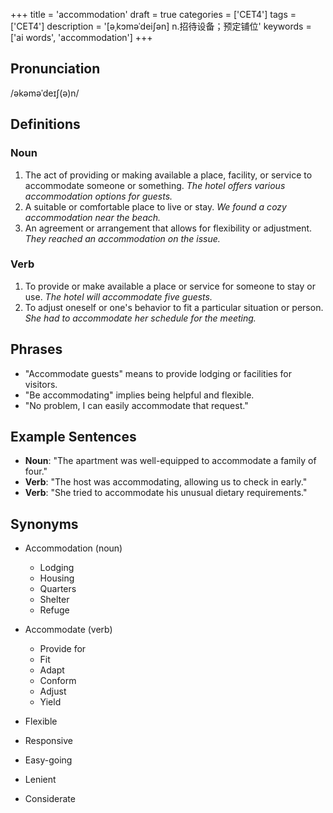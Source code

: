 +++
title = 'accommodation'
draft = true
categories = ['CET4']
tags = ['CET4']
description = '[əˌkɔməˈdei∫ən] n.招待设备；预定铺位'
keywords = ['ai words', 'accommodation']
+++

## Pronunciation
/əkəməˈdeɪʃ(ə)n/

## Definitions
### Noun
1. The act of providing or making available a place, facility, or service to accommodate someone or something. *The hotel offers various accommodation options for guests.*
2. A suitable or comfortable place to live or stay. *We found a cozy accommodation near the beach.*
3. An agreement or arrangement that allows for flexibility or adjustment. *They reached an accommodation on the issue.*

### Verb
1. To provide or make available a place or service for someone to stay or use. *The hotel will accommodate five guests.*
2. To adjust oneself or one's behavior to fit a particular situation or person. *She had to accommodate her schedule for the meeting.*

## Phrases
- "Accommodate guests" means to provide lodging or facilities for visitors.
- "Be accommodating" implies being helpful and flexible.
- "No problem, I can easily accommodate that request."

## Example Sentences
- **Noun**: "The apartment was well-equipped to accommodate a family of four."
- **Verb**: "The host was accommodating, allowing us to check in early."
- **Verb**: "She tried to accommodate his unusual dietary requirements."

## Synonyms
- Accommodation (noun)
  - Lodging
  - Housing
  - Quarters
  - Shelter
  - Refuge

- Accommodate (verb)
  - Provide for
  - Fit
  - Adapt
  - Conform
  - Adjust
  - Yield

- Flexible
- Responsive
- Easy-going
- Lenient
- Considerate

